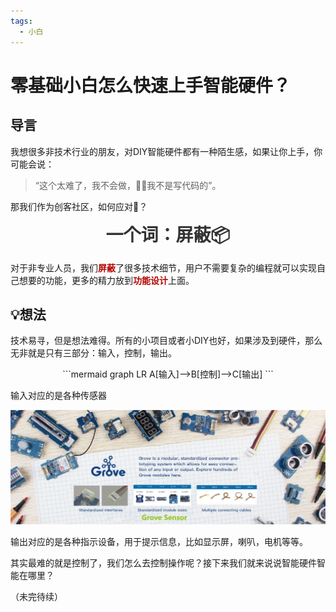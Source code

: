 ```yaml
---
tags:
  - 小白
---
```



# 零基础小白怎么快速上手智能硬件？

## 导言
我想很多非技术行业的朋友，对DIY智能硬件都有一种陌生感，如果让你上手，你可能会说：
>“这个太难了，我不会做，🙅‍♂我不是写代码的”。

那我们作为创客社区，如何应对🧐？

<style>
.super-heading {
    font-size: 2em; /* 或者你需要的任何大小 */
    font-weight: bold;
    color: #333;
}
</style>



<center><div class="super-heading">一个词：屏蔽📦️</div></center>


对于非专业人员，我们<font color=#b30600>**屏蔽**</font>了很多技术细节，用户不需要复杂的编程就可以实现自己想要的功能，更多的精力放到<font color=#b30600>**功能设计**</font>上面。

## 💡想法

技术易寻，但是想法难得。所有的小项目或者小DIY也好，如果涉及到硬件，那么无非就是只有三部分：输入，控制，输出。

<center>
```mermaid
graph LR
A[输入]-->B[控制]-->C[输出]
```
</center>

输入对应的是各种传感器

![alt text](image.png)

输出对应的是各种指示设备，用于提示信息，比如显示屏，喇叭，电机等等。

其实最难的就是控制了，我们怎么去控制操作呢？接下来我们就来说说智能硬件智能在哪里？

（未完待续）